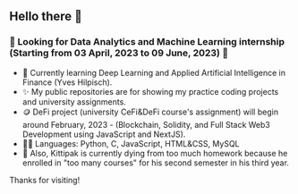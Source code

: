 ## Hello there 👋

### 👯 Looking for Data Analytics and Machine Learning internship (Starting from 03 April, 2023 to 09 June, 2023) 👯

- 📖 Currently learning Deep Learning and Applied Artificial Intelligence in Finance (Yves Hilpisch).
- ✨ My public repositories are for showing my practice coding projects and university assignments.
- 🪙 DeFi project (university CeFi&DeFi course's assignment) will begin around February, 2023 - (Blockchain, Solidity, and Full Stack Web3 Development using JavaScript and NextJS).
- 👨‍💻 Languages: Python, C, JavaScript, HTML&CSS, MySQL
- 🤵 Also, Kittipak is currently dying from too much homework because he enrolled in "too many courses" for his second semester in his third year.
 

Thanks for visiting!

<!--
**AlienX77-cmd/AlienX77-cmd** is a ✨ _special_ ✨ repository because its `README.md` (this file) appears on your GitHub profile.

Here are some ideas to get you started:

- 🔭 I’m currently working on ...
- 🌱 I’m currently learning ...
- 👯 I’m looking to collaborate on ...
- 🤔 I’m looking for help with ...
- 💬 Ask me about ...
- 📫 How to reach me: ...
- 😄 Pronouns: ...
- ⚡ Fun fact: ...
-->
